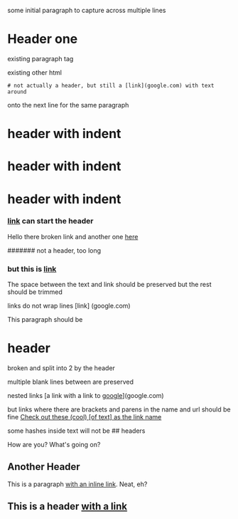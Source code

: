 some initial paragraph to capture
across multiple
lines
# Header one

<p>existing paragraph tag</p>
<div>existing other html</div>

    # not actually a header, but still a [link](google.com) with text around
onto the next line for the same paragraph

# header with indent
# header with indent
# header with indent

### [link](google.com) can start the header

Hello there broken [](google.com) link and another one [here](a.i)

####### not a header, too long
###           but this is         [link](google.com)
The space between the text and link should be preserved but the rest should be trimmed

links do not wrap lines [link]
(google.com)

This paragraph should be
# header
broken and split into 2 by the header

multiple blank lines between are preserved



nested links [a link with a link to [google](bing.com)](google.com)

but links where there are brackets and parens in the name and url should be fine
[Check out these (cool) [of text] as the link name](bing.com?query(a)=b&bar[1]=one)

some hashes inside text will not be ## headers

How are you?
What's going on?

## Another Header

This is a paragraph [with an inline link](http://google.com). Neat, eh?

## This is a header [with a link](http://yahoo.com)